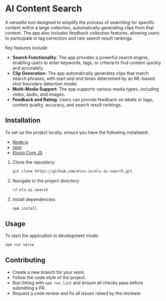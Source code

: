 # AI Content Search

A versatile tool designed to simplify the process of searching for specific content within a large collection, automatically generating clips from that content. The app also includes feedback collection features, allowing users to participate in tag correction and rate search result rankings.

Key features include:

- **Search Functionality**: The app provides a powerful search engine, enabling users to enter keywords, tags, or criteria to find content quickly and accurately.
- **Clip Generation**: The app automatically generates clips that match search phrases, with start and end times determined by an ML-based shot boundary detection model.
- **Multi-Media Support**: The app supports various media types, including video, audio, and images.
- **Feedback and Rating**: Users can provide feedback on labels or tags, content quality, accuracy, and search result rankings.

## Installation

To set up the project locally, ensure you have the following installated:
- [Node.js](https://nodejs.org/)
- [npm](https://www.npmjs.com/)
- [Eluvio Core JS](elv-core-js)

1. Clone the repository:
    ```bash
    git clone https://github.com/eluv-io/elv-ai-search.git
    ```
2. Navigate to the project directory:
    ```bash
    cd elv-ai-search
    ```
3. Install dependencies:
    ```bash
    npm install
    ```

## Usage
To start the application in development mode:

```bash
npm run serve
```

## Contributing

- Create a new branch for your work.
- Follow the code style of the project.
- Run linting with `npm run lint` and ensure all checks pass before submitting a PR.
- Request a code review and fix all issues raised by the reviewer.

